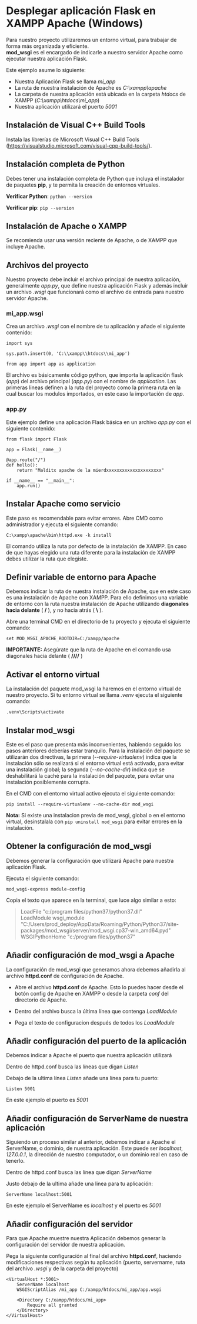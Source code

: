 # Desplegar aplicación Flask en XAMPP Apache (Windows)   
Para nuestro proyecto utilizaremos un entorno virtual, para trabajar de forma más organizada y eficiente.   
**mod_wsgi** es el encargado de indicarle a nuestro servidor Apache como ejecutar nuestra aplicación Flask.   

Este ejemplo asume lo siguiente:
- Nuestra Aplicación Flask se llama *mi_app*   
- La ruta de nuestra instalación de Apache es *C:\xampp\apache*   
- La carpeta de nuestra aplicación está ubicada en la carpeta *htdocs* de XAMPP (*C:\xampp\htdocs\mi_app*)   
- Nuestra aplicación utilizará el puerto *5001*


## Instalación de Visual C++ Build Tools   
Instala las librerías de Microsoft Visual C++ Build Tools (https://visualstudio.microsoft.com/visual-cpp-build-tools/).   

## Instalación completa de Python   
Debes tener una instalación completa de Python que incluya el instalador de paquetes **pip**, y te permita la creación de entornos virtuales.


**Verificar Python**: `python --version`   

**Verificar pip**: `pip --version`   


## Instalación de Apache o XAMPP   
Se recomienda usar una versión reciente de Apache, o de XAMPP que incluye Apache.   

## Archivos del proyecto   
Nuestro proyecto debe incluir el archivo principal de nuestra aplicación, generalmente *app.py*, que define nuestra aplicación Flask y además incluir un archivo *.wsgi* que funcionará como el archivo de entrada para nuestro servidor Apache.

### mi_app.wsgi
Crea un archivo *.wsgi* con el nombre de tu aplicación y añade el siguiente contenido:

```
import sys

sys.path.insert(0, 'C:\\xampp\\htdocs\\mi_app')

from app import app as application
```

El archivo es básicamente código python, que importa la aplicación flask (*app*) del archivo principal (*app.py*) con el nombre de *application*. Las primeras lineas definen a la ruta del proyecto como la primera ruta en la cual buscar los modulos importados, en este caso la importación de *app*.

### app.py
Este ejemplo define una aplicación Flask básica en un archivo *app.py* con el siguiente contenido:   

```
from flask import Flask

app = Flask(__name__)

@app.route("/")
def hello():
    return "Malditx apache de la mierdxxxxxxxxxxxxxxxxxxxxx"
    
if __name__ == "__main__":
    app.run()
```

## Instalar Apache como servicio   
Este paso es recomendable para evitar errores. Abre CMD como administrador y ejecuta el siguiente comando:   

`C:\xampp\apache\bin\httpd.exe -k install`

El comando utiliza la ruta por defecto de la instalación de XAMPP. En caso de que hayas elegido una ruta diferente para la instalación de XAMPP debes utilizar la ruta que elegiste.   

## Definir variable de entorno para Apache   
Debemos indicar la ruta de nuestra instalación de Apache, que en este caso es una instalación de Apache con XAMPP. Para ello definimos una variable de entorno con la ruta nuestra instalación de Apache utilizando **diagonales hacia delante** ( **/** ), y no hacia atrás ( **\\** ).   

Abre una terminal CMD en el directorio de tu proyecto y ejecuta el siguiente comando:   

`set MOD_WSGI_APACHE_ROOTDIR=C:/xampp/apache`

**IMPORTANTE:** Asegúrate que la ruta de Apache en el comando usa diagonales hacia delante ( **////** )   

## Activar el entorno virtual   
La instalación del paquete mod_wsgi la haremos en el entorno virtual de nuestro proyecto. Si tu entorno virtual se llama *.venv* ejecuta el siguiente comando:   

`.venv\Scripts\activate`

## Instalar mod_wsgi   
Este es el paso que presenta más inconvenientes, habiendo seguido los pasos anteriores deberías estar tranquilo. Para la instalación del paquete se utilizarán dos directivas, la primera (*--require-virtualenv*) indica que la instalación sólo se realizará si el entorno virtual está activado, para evitar una instalación global; la segunda (*--no-cache-dir*) indica que se deshabilitará la caché para la instalación del paquete, para evitar una instalación posiblemente corrupta.

En el CMD con el entorno virtual activo ejecuta el siguiente comando:   

`pip install --require-virtualenv --no-cache-dir mod_wsgi`


**Nota:** Si existe una instalacion previa de mod_wsgi, global o en el entorno virtual, desinstalala con `pip uninstall mod_wsgi` para evitar errores en la instalación.   


## Obtener la configuración de mod_wsgi   
Debemos generar la configuración que utilizará Apache para nuestra aplicación Flask.

Ejecuta el siguiente comando:   

`mod_wsgi-express module-config`

Copia el texto que aparece en la terminal, que luce algo similar a esto:   

> LoadFile "c:/program files/python37/python37.dll"   
> LoadModule wsgi_module "C:/Users/prod_deploy/AppData/Roaming/Python/Python37/site-packages/mod_wsgi/server/mod_wsgi.cp37-win_amd64.pyd"   
> WSGIPythonHome "c:/program files/python37"   

## Añadir configuración de mod_wsgi a Apache   
La configuración de mod_wsgi que generamos ahora debemos añadirla al archivo **httpd.conf** de configuración de Apache.   

- Abre el archivo **httpd.conf** de Apache. Esto lo puedes hacer desde el botón config de Apache en XAMPP o desde la carpeta *conf* del directorio de Apache.

- Dentro del archivo busca la última línea que contenga *LoadModule*

- Pega el texto de configuracion después de todos los *LoadModule*

## Añadir configuración del puerto de la aplicación   
Debemos indicar a Apache el puerto que nuestra aplicación utilizará

Dentro de httpd.conf busca las líneas que digan *Listen*   

Debajo de la ultima línea *Listen* añade una línea para tu puerto:   

`Listen 5001`

En este ejemplo el puerto es *5001*


## Añadir configuración de ServerName de nuestra aplicación   
Siguiendo un proceso similar al anterior, debemos indicar a Apache el ServerName, o dominio, de nuestra aplicación. Este puede ser *localhost*, *127.0.0.1*, la dirección de nuestro computador, o un dominio real en caso de tenerlo.

Dentro de httpd.conf busca las línea que digan *ServerName*   

Justo debajo de la ultima añade una linea para tu aplicación:   

`ServerName localhost:5001`

En este ejemplo el ServerName es *localhost* y el puerto es *5001*   


## Añadir configuración del servidor   
Para que Apache muestre nuestra Aplicación debemos generar la configuración del servidor de nuestra aplicación. 

Pega la siguiente configuración al final del archivo **httpd.conf**, haciendo modificaciones respectivas según tu aplicación (puerto, servername, ruta del archivo *.wsgi* y de la carpeta del proyecto)   

```
<VirtualHost *:5001>
	ServerName localhost
	WSGIScriptAlias /mi_app C:/xampp/htdocs/mi_app/app.wsgi

	<Directory C:/xampp/htdocs/mi_app>
		Require all granted
	</Directory>
</VirtualHost>
```
